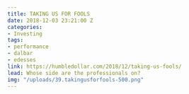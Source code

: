 ```yaml
---
title: TAKING US FOR FOOLS
date: 2018-12-03 23:21:00 Z
categories:
- Investing
tags:
- performance
- dalbar
- edesses
link: https://humbledollar.com/2018/12/taking-us-fools/
lead: Whose side are the professionals on?
img: "/uploads/39.takingusforfools-500.png"
---
```


